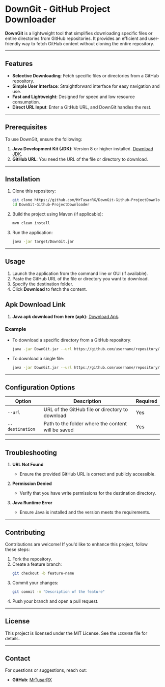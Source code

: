 # DownGit - GitHub Project Downloader

**DownGit** is a lightweight tool that simplifies downloading specific files or entire directories from GitHub repositories. It provides an efficient and user-friendly way to fetch GitHub content without cloning the entire repository.

---

## Features

- **Selective Downloading**: Fetch specific files or directories from a GitHub repository.
- **Simple User Interface**: Straightforward interface for easy navigation and use.
- **Fast and Lightweight**: Designed for speed and low resource consumption.
- **Direct URL Input**: Enter a GitHub URL, and DownGit handles the rest.

---

## Prerequisites

To use DownGit, ensure the following:

1. **Java Development Kit (JDK)**: Version 8 or higher installed. [Download JDK](https://www.oracle.com/java/technologies/javase-jdk-downloads.html).
2. **GitHub URL**: You need the URL of the file or directory to download.

---

## Installation

1. Clone this repository:

    ```bash
    git clone https://github.com/MrTusarRX/DownGit-Github-ProjectDownloader.git
    cd DownGit-Github-ProjectDownloader
    ```

2. Build the project using Maven (if applicable):

    ```bash
    mvn clean install
    ```

3. Run the application:

    ```bash
    java -jar target/DownGit.jar
    ```

---

## Usage

1. Launch the application from the command line or GUI (if available).
2. Paste the GitHub URL of the file or directory you want to download.
3. Specify the destination folder.
4. Click **Download** to fetch the content.

## Apk Download Link 

1. **Java apk download from here (apk)**: [Download Apk](https://github.com/MrTusarRX/DownGit-Github-ProjectDownloader/raw/refs/heads/main/DownGit_1.0.apk).

### Example

- To download a specific directory from a GitHub repository:
    ```bash
    java -jar DownGit.jar --url https://github.com/username/repository/path/to/directory --destination ./downloads
    ```

- To download a single file:
    ```bash
    java -jar DownGit.jar --url https://github.com/username/repository/path/to/file --destination ./downloads
    ```

---

## Configuration Options

| Option             | Description                                                   | Required |
|--------------------|---------------------------------------------------------------|----------|
| `--url`           | URL of the GitHub file or directory to download               | Yes      |
| `--destination`   | Path to the folder where the content will be saved            | Yes      |

---

## Troubleshooting

1. **URL Not Found**
    - Ensure the provided GitHub URL is correct and publicly accessible.

2. **Permission Denied**
    - Verify that you have write permissions for the destination directory.

3. **Java Runtime Error**
    - Ensure Java is installed and the version meets the requirements.

---

## Contributing

Contributions are welcome! If you'd like to enhance this project, follow these steps:

1. Fork the repository.
2. Create a feature branch:
    ```bash
    git checkout -b feature-name
    ```
3. Commit your changes:
    ```bash
    git commit -m "Description of the feature"
    ```
4. Push your branch and open a pull request.

---

## License

This project is licensed under the MIT License. See the `LICENSE` file for details.

---

## Contact

For questions or suggestions, reach out:

- **GitHub**: [MrTusarRX](https://github.com/MrTusarRX)

